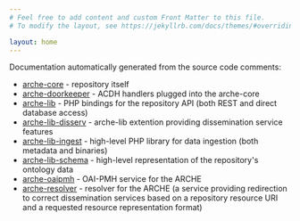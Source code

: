 ```yaml
---
# Feel free to add content and custom Front Matter to this file.
# To modify the layout, see https://jekyllrb.com/docs/themes/#overriding-theme-defaults

layout: home
---
```


Documentation automatically generated from the source code comments:

* [arche-core](arche-core/) - repository itself
* [arche-doorkeeper](arche-doorkeeper/) - ACDH handlers plugged into the arche-core
* [arche-lib](arche-lib/) - PHP bindings for the repository API (both REST and direct database access)
* [arche-lib-disserv](arche-lib-disserv/) - arche-lib extention providing dissemination service features
* [arche-lib-ingest](arche-lib-ingest/) - high-level PHP library for data ingestion (both metadata and binaries)
* [arche-lib-schema](arche-lib-schema/) - high-level representation of the repository's ontology data
* [arche-oaipmh](arche-oaipmh/) - OAI-PMH service for the ARCHE
* [arche-resolver](arche-resolver/) - resolver for the ARCHE (a service providing redirection to correct dissemination services based on a repository resource URI and a requested resource representation format)

